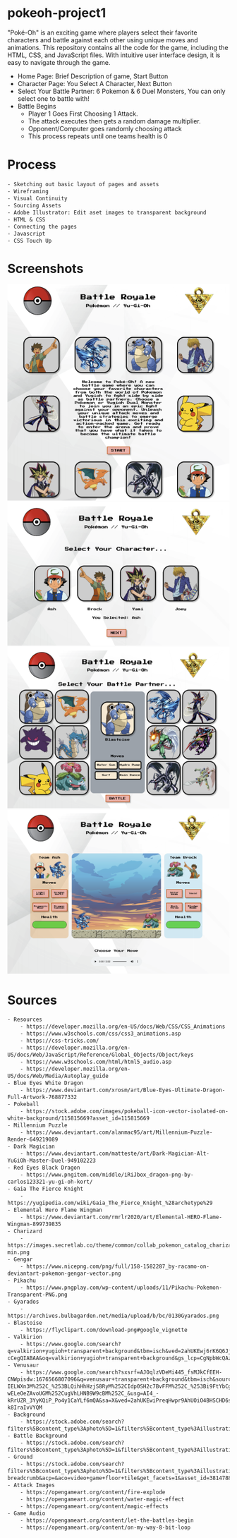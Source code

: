 # pokeoh-project1
"Poké-Oh" is an exciting game where players select their favorite characters and battle against each other using unique moves and animations. This repository contains all the code for the game, including the HTML, CSS, and JavaScript files. With intuitive user interface design, it is easy to navigate through the game. 

- Home Page:
Brief Description of game,
Start Button
- Character Page:
You Select A Character,
Next Button
- Select Your Battle Partner: 6 Pokemon & 6 Duel Monsters, You can only select one to battle with!
- Battle Begins 
    - Player 1 Goes First Choosing 1 Attack.
    - The attack executes then gets a random damage multiplier.
    - Opponent/Computer goes randomly choosing attack
    - This process repeats until one teams health is 0

# Process
    - Sketching out basic layout of pages and assets
    - Wireframing
    - Visual Continuity
    - Sourcing Assets
    - Adobe Illustrator: Edit aset images to transparent background
    - HTML & CSS
    - Connecting the pages
    - Javascript
    - CSS Touch Up

# Screenshots
![Screenshot](./assets/screenshot1.png)
![Screenshot](./assets/screenshot2.png)
![Screenshot](./assets/screenshot3.png)
![Screenshot](./assets/screenshot4.png)

# Sources
    - Resources
        - https://developer.mozilla.org/en-US/docs/Web/CSS/CSS_Animations
        - https://www.w3schools.com/css/css3_animations.asp
        - https://css-tricks.com/
        - https://developer.mozilla.org/en-US/docs/Web/JavaScript/Reference/Global_Objects/Object/keys
        - https://www.w3schools.com/html/html5_audio.asp
        - https://developer.mozilla.org/en-US/docs/Web/Media/Autoplay_guide
    - Blue Eyes White Dragon
        - https://www.deviantart.com/xrosm/art/Blue-Eyes-Ultimate-Dragon-Full-Artwork-768877332
    - Pokeball    
        - https://stock.adobe.com/images/pokeball-icon-vector-isolated-on-white-background/115815669?asset_id=115815669
    - Millennium Puzzle
        - https://www.deviantart.com/alanmac95/art/Millennium-Puzzle-Render-649219089
    - Dark Magician
        - https://www.deviantart.com/matteste/art/Dark-Magician-Alt-YuGiOh-Master-Duel-949102223
    - Red Eyes Black Dragon
        - https://www.pngitem.com/middle/iRiJbox_dragon-png-by-carlos123321-yu-gi-oh-kort/
    - Gaia The Fierce Knight
        - https://yugipedia.com/wiki/Gaia_The_Fierce_Knight_%28archetype%29 
    - Elemental Hero Flame Wingman
        - https://www.deviantart.com/rmrlr2020/art/Elemental-HERO-Flame-Wingman-899739835 
    - Charizard
        - https://images.secretlab.co/theme/common/collab_pokemon_catalog_charizard-min.png
    - Gengar
        - https://www.nicepng.com/png/full/158-1582287_by-racamo-on-deviantart-pokemon-gengar-vector.png
    - Pikachu
        - https://www.pngplay.com/wp-content/uploads/11/Pikachu-Pokemon-Transparent-PNG.png
    - Gyarados
        - https://archives.bulbagarden.net/media/upload/b/bc/0130Gyarados.png
    - Blastoise   
        - https://flyclipart.com/download-png#google_vignette
    - Valkirion
        - https://www.google.com/search?q=valkirion+yugioh+transparent+background&tbm=isch&ved=2ahUKEwj6rK6Q6Jj9AhUiOUQIHVawAKYQ2-cCegQIABAA&oq=valkirion+yugioh+transparent+background&gs_lcp=CgNpbWcQAzoECCMQJ1DzCljhFWCRVWgAcAB4AIABRYgBzgSSAQIxMJgBAKABAaoBC2d3cy13aXotaW1nwAEB&sclient=img&ei=knztY_qbA6LykPIP1uCCsAo&bih=1202&biw=1313#imgrc=am6OdVXyRAr04M
    - Venusaur
        - https://www.google.com/search?sxsrf=AJOqlzVDeMi445_fsMJkCfEEH-CNWpisdw:1676566807096&q=venusaur+transparent+background&tbm=isch&source=univ&fir=0sjj3nSQGjxeuM%252C4ATJu-IELWXn3M%252C_%253BLQihHhHzjS8RyM%252CIdp0SH2c7BvFFM%252C_%253Bi9FtYbCgDP9b7M%252CCPVdFNaDqJYq9M%252C_%253BltlDy7WKZXME6M%252CR8MNufet0iBu9M%252C_%253B7JkjyMrkzY_JOM%252CXhf05l07mY1vRM%252C_%253Bo4b3yd8H4c1rhM%252C060YX7156s6dRM%252C_%253B-wELeOeZAvoUGM%252CugVhLHNB9W9cBM%252C_&usg=AI4_-kRrUZR_3YyKQiP_Po4y1CaYLf6mQA&sa=X&ved=2ahUKEwiPreqHwpr9AhUOiO4BHSCHD6sQ7Al6BAgFEE4&biw=1570&bih=1202&dpr=1#imgrc=VZ-k8IraIvVYQM
    - Background
        - https://stock.adobe.com/search?filters%5Bcontent_type%3Aphoto%5D=1&filters%5Bcontent_type%3Aillustration%5D=1&filters%5Bcontent_type%3Azip_vector%5D=1&filters%5Bcontent_type%3Avideo%5D=1&filters%5Bcontent_type%3Atemplate%5D=1&filters%5Bcontent_type%3A3d%5D=1&filters%5Bcontent_type%3Aimage%5D=1&filters%5Borientation%5D=horizontal&k=digital+background&order=relevance&safe_search=1&limit=100&search_page=1&search_type=usertyped&acp=&aco=digital+background&color=%23EBEBEB&get_facets=1&asset_id=338389344
    - Battle Background
        - https://stock.adobe.com/search?filters%5Bcontent_type%3Aphoto%5D=1&filters%5Bcontent_type%3Aillustration%5D=1&filters%5Bcontent_type%3Azip_vector%5D=1&filters%5Bcontent_type%3Avideo%5D=1&filters%5Bcontent_type%3Atemplate%5D=1&filters%5Bcontent_type%3A3d%5D=1&filters%5Bcontent_type%3Aimage%5D=1&filters%5Borientation%5D=horizontal&filters%5Borientation_type%5D%5Bis_horizontal%5D=true&k=anime+background&order=relevance&safe_search=1&limit=100&search_page=1&search_type=usertyped&acp=&aco=anime+background&get_facets=1&asset_id=308242904
    - Ground
        - https://stock.adobe.com/search?filters%5Bcontent_type%3Aphoto%5D=1&filters%5Bcontent_type%3Aillustration%5D=1&filters%5Bcontent_type%3Azip_vector%5D=1&filters%5Bcontent_type%3Avideo%5D=1&filters%5Bcontent_type%3Atemplate%5D=1&filters%5Bcontent_type%3A3d%5D=1&filters%5Bcontent_type%3Aimage%5D=1&filters%5Borientation%5D=horizontal&filters%5Borientation_type%5D%5Bis_horizontal%5D=true&k=video+game+floor+tile&order=relevance&safe_search=1&limit=100&search_page=1&search_type=remove-breadcrumb&acp=&aco=video+game+floor+tile&get_facets=1&asset_id=381478877
    - Attack Images
        - https://opengameart.org/content/fire-explode
        - https://opengameart.org/content/water-magic-effect
        - https://opengameart.org/content/magic-effects
    - Game Audio
        - https://opengameart.org/content/let-the-battles-begin
        - https://opengameart.org/content/on-my-way-8-bit-loop